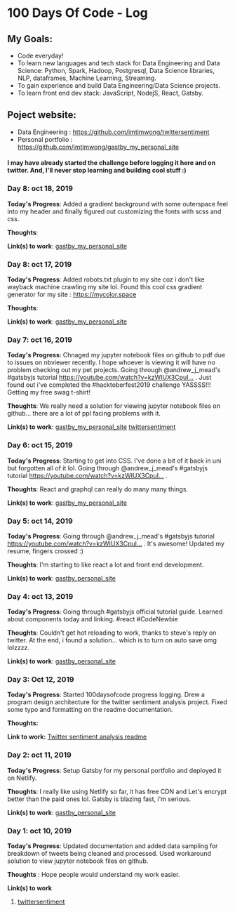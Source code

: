 # 100 Days Of Code - Log

## My Goals:

* Code everyday!
* To learn new languages and tech stack for Data Engineering and Data Science: Python, Spark, Hadoop, Postgresql, Data Science libraries, NLP, dataframes, Machine Learning, Streaming.
* To gain experience and build Data Engineering/Data Science projects.
* To learn front end dev stack: JavaScript, NodejS, React, Gatsby.

## Poject website: 
* Data Engineering : https://github.com/imtimwong/twittersentiment
* Personal portfolio : https://github.com/imtimwong/gastby_my_personal_site

#### I may have already started the challenge before logging it here and on twitter. And, I'll never stop learning and building cool stuff :)

### Day 8: oct 18, 2019
<!-- ##### (delete me or comment me out) -->

**Today's Progress**: Added a gradient background with some outerspace feel into my header and finally figured out customizing the fonts with scss and css. 

**Thoughts**: 


**Link(s) to work**: [gastby_my_personal_site](https://github.com/imtimwong/gastby_my_personal_site)
                      <!--[twittersentiment](https://github.com/imtimwong/twittersentiment) -->

### Day 8: oct 17, 2019
<!-- ##### (delete me or comment me out) -->

**Today's Progress**: Added robots.txt plugin to my site coz i don't like wayback machine crawling my site lol. Found this cool css gradient generator for my site : https://mycolor.space 

**Thoughts**: 


**Link(s) to work**: [gastby_my_personal_site](https://github.com/imtimwong/gastby_my_personal_site)
                      <!--[twittersentiment](https://github.com/imtimwong/twittersentiment) -->


### Day 7: oct 16, 2019
<!-- ##### (delete me or comment me out) -->

**Today's Progress**: Chnaged my jupyter notebook files on github to pdf due to issues on nbviewer recently. I hope whoever is viewing it will have no problem checking out my pet projects. Going through @andrew_j_mead's #gatsbyjs tutorial https://youtube.com/watch?v=kzWIUX3CpuI… .
Just found out i've completed the #hacktoberfest2019 challenge YASSSS!!! Getting my free swag t-shirt!

**Thoughts**: We really need a solution for viewing jupyter notebook files on github... there are a lot of ppl facing problems with it.
              <!--A data sceintist that i follow on instagram shared her current feelings and her experience on her career change into data science. I can really relate to her as I'm in a similar situation right now. I hope companies are not expecting unicorns who have 7000 years of exp in x,y,x,... n technologies. It's unrealistic. Good luck for my job search.-->


**Link(s) to work**: [gastby_my_personal_site](https://github.com/imtimwong/gastby_my_personal_site)
                      [twittersentiment](https://github.com/imtimwong/twittersentiment)


### Day 6: oct 15, 2019
<!-- ##### (delete me or comment me out) -->

**Today's Progress**: Starting to get into CSS. I've done a bit of it back in uni but forgotten all of it lol. Going through @andrew_j_mead's #gatsbyjs tutorial https://youtube.com/watch?v=kzWIUX3CpuI… .

**Thoughts**: React and graphql can really do many many things.

**Link(s) to work**: [gastby_my_personal_site](https://github.com/imtimwong/gastby_my_personal_site)




### Day 5: oct 14, 2019
<!-- ##### (delete me or comment me out) -->

**Today's Progress**: Going through @andrew_j_mead's #gatsbyjs tutorial https://youtube.com/watch?v=kzWIUX3CpuI… . It's awesome! Updated my resume, fingers crossed :)

**Thoughts**: I'm starting to like react a lot and front end development.

**Link(s) to work**: [gastby_personal_site](https://github.com/imtimwong/gastby_my_personal_site)



### Day 4: oct 13, 2019
<!-- ##### (delete me or comment me out) -->

**Today's Progress**: Going through #gatsbyjs official tutorial guide. Learned about components today and linking. #react #CodeNewbie

**Thoughts**: Couldn't get hot reloading to work, thanks to steve's reply on twitter. At the end, i found a solution... which is to turn on auto save omg lolzzzz.

**Link(s) to work**: [gastby_personal_site](https://github.com/imtimwong/gastby_personal_site)


### Day 3: Oct 12, 2019 
<!-- ##### (delete me or comment me out) -->

**Today's Progress**: Started 100daysofcode progress logging. Drew a program design architecture for the twitter sentiment analysis project. Fixed some typo and formatting on the readme documentation.

**Thoughts:** 

**Link to work:** [Twitter sentiment analysis readme](https://github.com/imtimwong/twittersentiment/blob/master/README.md)

### Day 2: oct 11, 2019
<!-- ##### (delete me or comment me out) -->

**Today's Progress**: Setup Gatsby for my personal portfolio and deployed it on Netlify.

**Thoughts**: I really like using Netlify so far, it has free CDN and Let's encrypt better than the paid ones lol. Gatsby is blazing fast, i'm serious.

**Link(s) to work**: [gastby_personal_site](https://github.com/imtimwong/gastby_personal_site)


### Day 1: oct 10, 2019
<!-- ##### (delete me or comment me out) -->
**Today's Progress**: Updated documentation and added data sampling for breakdown of tweets being cleaned and processed. Used workaround solution to view jupyter notebook files on github.

**Thoughts** : Hope people would understand my work easier.

**Link(s) to work**
1. [twittersentiment](https://github.com/imtimwong/twittersentiment)
